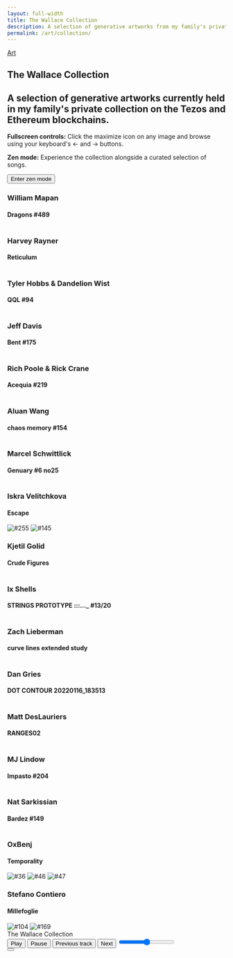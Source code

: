 ```yaml
---
layout: full-width
title: The Wallace Collection
description: A selection of generative artworks from my family's private collection on the Tezos and Ethereum blockchains. In full-screen mode, press your keyboard's &larr; and &rarr; buttons to browse all works.
permalink: /art/collection/
---
```


<script type="text/javascript">
  window.pageSettings = {
    musicTracks : [
    {
      src: "/assets/audio/Corolina_Combo_Mind_Adventures_instrumental_2_33.mp3",
      title: "Combo Mind Adventures",
      artist: "Corolina",
    },
    {
      src: "/assets/audio/Daniele_Musto_Spin_Around_With_You_background_vocals_3_17.mp3",
      title: "Spin Around With You",
      artist: "Danielle Musto",
    },
    {
      src: "/assets/audio/Dr_Delight_Neptune_Rising_instrumental_3_38.mp3",
      title: "Neptune Rising",
      artist: "Dr. Delight",
    },
    {
      src: "/assets/audio/Falls_Darkly_instrumental_5_01.mp3",
      title: "Darkly",
      artist: "Falls",
    },
    {
      src: "/assets/audio/Nu_Alkemi_t_Lost_With_You_lead_vocal_4_20.mp3",
      title: "Lost With You",
      artist: "Nu Alkemi$t",
    },
    {
      src: "/assets/audio/PALA_Infinite_Drive_instrumental_3_01.mp3",
      title: "Infinite Drive",
      artist: "PALA",
    },
    {
      src: "/assets/audio/Tide_Electric_The_Chapel_Of_Love_instrumental_3_48.mp3",
      title: "The Chapel Of Love",
      artist: "Tide Electric",
    },
  ],
    htmlParts : {
      "part0": "/collection/chunk0.html",
      "part1": "/collection/chunk1.html",
      "part2": "/collection/chunk2.html",
      "part3": "/collection/chunk3.html",
      "part4": "/collection/chunk4.html",
      "part5": "/collection/chunk5.html",
      "part6": "/collection/chunk6.html",
      "part7": "/collection/chunk7.html",
      "part8": "/collection/chunk8.html",
      "part9": "/collection/chunk9.html",
    }
  }
</script>
<script src="/assets/js/gallery-viewer.js"></script>
<script src="/assets/js/player.js"></script>
<article>
  <a class="back-btn fade-in-element" href="/art">Art</a>
  <h1 class="fade-in-element">The Wallace Collection</h1>
  <h2 class="sub-heading fade-in-element">
    A selection of generative artworks currently held in my family's private collection on the Tezos and Ethereum blockchains.
  </h2>
  <div class="collection-notes fade-in-element">
    <p style="flex:1;">
      <strong>Fullscreen controls:</strong>
      Click the maximize icon on any image and browse using your keyboard's &larr; and &rarr; buttons.
    </p>
    <div id="zenMode" class="hidden sm:flex sm:gap-4" style="flex:1.4;">
      <p class="mb-4" class="flex-1">
        <strong>Zen mode:</strong> Experience the collection alongside a curated selection of songs.
      </p>
      <p>
        <button id="autoPlayCollection" class="button "><i></i> Enter zen mode</button>
      </p>
    </div>
  </div>
  <div id="art-collection" class="art-collection">
    <div>
      <div class="gallery-row gallery-flex">
        <div style="flex: 1">
          <h3 class="artist-title">William Mapan</h3>
          <h4 class="collection-title">Dragons #489</h4>
          <img
            alt=""
            src="https://ik.imagekit.io/UltraDAO/wallace/dragons_489.png?tr=w-100,q-20,bl-6"
            data-iframe-src="https://gateway.fxhash2.xyz/ipfs/QmeKNachzan9TamxbYmfhDfjkur7gbs1EEtGqMpsmyubeb/?fxhash=op8GW9Zq63p4qWsNRHS47QciYW5spKFTzMTroSMxH4EuBYaNAY7&fxiteration=489&fxminter=tz1P5jYGVw7JZLM7CNnFxGk1bSZaQovMrzfo" />
        </div>
        <div style="flex: 1">
          <h3 class="artist-title">Harvey Rayner</h3>
          <h4 class="collection-title">Reticulum</h4>
          <img
            class="border-solid border-8 border-[#f9e2d5]"
            alt=""
            src="https://ik.imagekit.io/UltraDAO/wallace/reticulum_by_harvey_rayner.jpg?tr=w-100,q-20,bl-6" />
        </div>
      </div>
    </div>
    <div>
      <div class="gallery-row gallery-single-wide-portrait">
        <div>
          <h3 class="artist-title">Tyler Hobbs &amp; Dandelion Wist</h3>
          <h4 class="collection-title">QQL #94</h4>
          <img
            alt=""
            src="https://ik.imagekit.io/UltraDAO/wallace/qql_94.png?tr=w-100,q-20,bl-6"
            data-iframe-src="https://qql.art/generator/0x8367a713bc14212ab1bb8c55a778e43e50b8b9277706fa5e6368ffff10c10c32" />
        </div>
      </div>
    </div>
    <div>
      <div class="gallery-row gallery-triple-wide">
        <div>
          <h3 class="artist-title">Jeff Davis</h3>
          <h4 class="collection-title">Bent #175</h4>
          <img
            alt=""
            src="https://ik.imagekit.io/UltraDAO/wallace/bent_175.png?tr=w-100,q-20,bl-6"
            data-iframe-src="https://generator.artblocks.io/0xa7d8d9ef8d8ce8992df33d8b8cf4aebabd5bd270/214000175" />
        </div>
        <div>
          <h3 class="artist-title">Rich Poole &amp; Rick Crane</h3>
          <h4 class="collection-title">Acequia #219</h4>
          <img
            alt=""
            src="https://ik.imagekit.io/UltraDAO/wallace/acequia_219.png?tr=w-100,q-20,bl-6"
            data-iframe-src="https://gateway.fxhash2.xyz/ipfs/QmUBXzcPTme2wwfjp52Wy6Ty8oS25qguo7DLjfAMW9eRQK/?fxhash=ooQWjKEjqYfYtS5BfRMwu31Zz8ZCHDcptbtaCqvhoq9QCSHZwYW&fxiteration=219&fxminter=tz1PHnydn2z7dtW5AZUmEcGfUyN9vBqR7q4W" />
        </div>
        <div>
          <h3 class="artist-title">Aluan Wang</h3>
          <h4 class="collection-title">chaos memory #154</h4>
          <img
            alt=""
            src="https://ik.imagekit.io/UltraDAO/wallace/chaos_memory_154.png?tr=w-100,q-20,bl-6" />
        </div>
      </div>
    </div>
    <div>
      <div class="gallery-row gallery-single-wide-portrait">
        <div>
          <h3 class="artist-title">Marcel Schwittlick</h3>
          <h4 class="collection-title">Genuary #6 no25</h4>
          <img
            alt=""
            src="https://ik.imagekit.io/UltraDAO/wallace/genuary_6_no2.png?tr=w-100,q-20,bl-6" />
        </div>
      </div>
    </div>
    <div>
      <h3 class="artist-title">Iskra Velitchkova</h3>
      <h4 class="collection-title">Escape</h4>
      <div class="gallery-row gallery-double-wide">
        <img
          alt="#255"
          src="https://ik.imagekit.io/UltraDAO/wallace/escape_255.png?tr=w-100,q-20,bl-6" />
        <img
          alt="#145"
          src="https://ik.imagekit.io/UltraDAO/wallace/escape_145.png?tr=w-100,q-20,bl-6" />
      </div>
    </div>
    <div>
      <div class="gallery-row gallery-flex">
        <div style="flex: 1.5006">
          <h3 class="artist-title">Kjetil Golid</h3>
          <h4 class="collection-title">Crude Figures</h4>
          <img
            alt=""
            src="https://ik.imagekit.io/UltraDAO/wallace/crude_figures.png?tr=w-100,q-20,bl-6" />
        </div>
        <div style="flex: 1.7777">
          <h3 class="artist-title">Ix Shells</h3>
          <h4 class="collection-title">STRINGS PROTOTYPE :::..._ #13/20</h4>
          <img
            alt=""
            src="https://ik.imagekit.io/UltraDAO/wallace/strings_prototype_13_20.png?tr=w-100,q-20,bl-6" />
        </div>
      </div>
    </div>
    <div>
      <div class="gallery-row gallery-flex">
        <div style="flex: 1.4537">
          <h3 class="artist-title">Zach Lieberman</h3>
          <h4 class="collection-title">curve lines extended study</h4>
          <img
            alt=""
            src="https://ik.imagekit.io/UltraDAO/wallace/curve_lines_extended_study.png?tr=w-100,q-20,bl-6" />
        </div>
        <div style="flex: 0.79569">
          <h3 class="artist-title">Dan Gries</h3>
          <h4 class="collection-title">DOT CONTOUR 20220116_183513</h4>
          <img
            alt=""
            src="https://ik.imagekit.io/UltraDAO/wallace/dot_contour_20220116_183513.png?tr=w-100,q-20,bl-6" />
        </div>
      </div>
    </div>
    <div>
      <div class="gallery-row gallery-single-wide-portrait">
        <div>
          <h3 class="artist-title">Matt DesLauriers</h3>
          <h4 class="collection-title">RANGES02</h4>
          <img
            alt=""
            src="https://ik.imagekit.io/UltraDAO/wallace/RANGES02.gif?tr=w-100,q-20,bl-6" data-max-width="512" />
        </div>
      </div>
    </div>
    <div>
      <div class="gallery-row gallery-flex">
        <div style="flex: 0.7493">
          <h3 class="artist-title">MJ Lindow</h3>
          <h4 class="collection-title">Impasto #204</h4>
          <img
            alt=""
            src="https://ik.imagekit.io/UltraDAO/wallace/impasto_204.png?tr=w-100,q-20,bl-6"
            data-iframe-src="https://www.grailers.com/api/grail/1/live/204" />
        </div>
        <div style="flex: 1">
          <h3 class="artist-title">Nat Sarkissian</h3>
          <h4 class="collection-title">Bardez #149</h4>
          <img
            alt=""
            src="https://ik.imagekit.io/UltraDAO/wallace/bardez_149.png?tr=w-100,q-20,bl-6"
            data-iframe-src="https://gateway.fxhash2.xyz/ipfs/QmaquYUaZjhab8HHoU7bpeoZ6hHv6JuEC7vkjBFMVqnS3G/?fxhash=oomSFsGqaC9Ge1Smux3f74F77ki7hyNPvwrBLAUa3BfRznKRdxx&fxiteration=149&fxminter=tz1enGoKdJHrWUNrX6PbafrASnQ7Utju1xyB" />
        </div>
      </div>
    </div>
    <div>
      <h3 class="artist-title">OxBenj</h3>
      <h4 class="collection-title">Temporality</h4>
      <div class="gallery-row gallery-triple-wide">
        <img
          alt="#36"
          src="https://ik.imagekit.io/UltraDAO/wallace/temporality_36.png?tr=w-100,q-20,bl-6"
          data-iframe-src="https://gateway.fxhash2.xyz/ipfs/bafybeid7jfhsdqv6b7t4h644ekifopwoaugceoqor7geo2io6g4sb2wxru/?fxhash=ooFxA7Q6w6Tf3v6XcmfyUEtZbhq8QuGYBJ8LuFEBicqg7deutr5&fxiteration=36&fxminter=tz1hLSfpKec7dXp6rjAPKNJBYd4d2HLAQ5Wd" />
        <img
          alt="#46"
          src="https://ik.imagekit.io/UltraDAO/wallace/temporality_46.png?tr=w-100,q-20,bl-6"
          data-iframe-src="https://gateway.fxhash2.xyz/ipfs/bafybeid7jfhsdqv6b7t4h644ekifopwoaugceoqor7geo2io6g4sb2wxru/?fxhash=opE8UhLGWbLbhAyYRFkmXTFR9Vw1X94xp3iUaxti2jN4UjvTSaZ&fxiteration=46&fxminter=tz1cEBf7EwhAXGUtdrqSejMQFhvfkttuA3Dg" />
        <img
          alt="#47"
          src="https://ik.imagekit.io/UltraDAO/wallace/temporality_47.png?tr=w-100,q-20,bl-6"
          data-iframe-src="https://gateway.fxhash2.xyz/ipfs/bafybeid7jfhsdqv6b7t4h644ekifopwoaugceoqor7geo2io6g4sb2wxru/?fxhash=op2ZFqUPvVgDVz4mn2mJqamRvvLmmhRBEQYKnFU2yUMJRL6rmpG&fxiteration=47&fxminter=tz1eNdfJ8BQmUkwsSm1pZmDBAAMdNqYrTZm2" />
      </div>
    </div>
    <div>
      <h3 class="artist-title">Stefano Contiero</h3>
      <h4 class="collection-title">Millefoglie</h4>
      <div class="gallery-row gallery-double-wide">
        <img
          alt="#104"
          src="https://ik.imagekit.io/UltraDAO/wallace/millefoglie_104.png?tr=w-100,q-20,bl-6"
          data-iframe-src="https://gateway.fxhash2.xyz/ipfs/QmRp3MfQD5jcKNmuW4AQJfqfxch6XoiSBvHJueWCS3SgTe/?fxhash=ooitS7uceSyzmtwwrtfgyXBVW1Pgr3jS1smZJRycGS6nXYU4A31&fxiteration=104&fxminter=tz1QYf4nhmUhpDoty7iCir4r4gQa4SWVW5Hq" />
        <img
          alt="#169"
          src="https://ik.imagekit.io/UltraDAO/wallace/millefoglie_169.png?tr=w-100,q-20,bl-6"
          data-iframe-src="https://gateway.fxhash2.xyz/ipfs/QmRp3MfQD5jcKNmuW4AQJfqfxch6XoiSBvHJueWCS3SgTe/?fxhash=onvxyAGE4GADhRs3GvqWAjiyHZgX5FvzVsx1uPnThXNUwFUmCh8&fxiteration=169&fxminter=tz1cyMJ3E59Q4E9yqEXGUQ4xs9RNsuwAWDQ6" />
      </div>
    </div>
  </div>
</article>
<div id="fullscreen-viewer" class="hidden"></div>
<div id="utility-bar" class="utility-bar hidden">
  <div class="page-title-container">
    <div id="pageTitle" class="page-title">The Wallace Collection</div>
  </div>
  <div class="music-player-container">
    <div id="musicPlayer" class="music-player">
      <audio id="audioElement" src=""></audio>
      <div class="trackActivityContainer">
        <div class="trackActivity">
          <div class="infoBox">
            <div id="trackInfo" class="marquee"></div>
          </div>
        </div>
      </div>
      <button id="playButton" aria-labelledby="play-label">
        <i></i>
        <span id="play-label">Play</span>
      </button>
      <button id="pauseButton" aria-labelledby="pause-label">
        <i></i>
        <span id="pause-label">Pause</span>
      </button>
      <button id="prevButton" aria-labelledby="previous-label">
        <i></i>
        <span id="previous-label">Previous track</span>
      </button>
      <button id="nextButton" aria-labelledby="next-label">
        <i></i>
        <span id="next-label">Next</span>
      </button>
      <input id="volumeControl" type="range" min="0" max="1" step="0.1" aria-label="Volume" />
    </div>
  </div>
  <div class="to-top hidden sm:block">
    <button id="backToTop" title="Go to top">
      <i></i>
    </button>
  </div>
</div>
